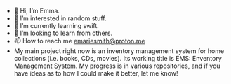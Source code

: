 - 👋 Hi, I’m Emma.
- 👀 I’m interested in random stuff.
- 🌱 I’m currently learning swift.
- 💞️ I’m looking to learn from others.
- 📫 How to reach me emariesmith@proton.me
-  My main project right now is an inventory management system for home collections (i.e. books, CDs, movies). Its working title is EMS: Enventory Management System. My progress is in various repositories, and if you have ideas as to how I could make it better, let me know!

<!---
emariesmith/emariesmith is a ✨ special ✨ repository because its `README.md` (this file) appears on your GitHub profile.
You can click the Preview link to take a look at your changes.
--->

